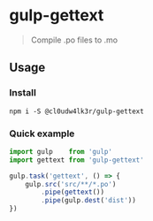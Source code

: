 # gulp-gettext
> Compile .po files to .mo

## Usage
### Install
	npm i -S @cl0udw4lk3r/gulp-gettext

### Quick example
```javascript
import gulp    from 'gulp'
import gettext from 'gulp-gettext'

gulp.task('gettext', () => {
	gulp.src('src/**/*.po')
		.pipe(gettext())
		.pipe(gulp.dest('dist'))
})
```
